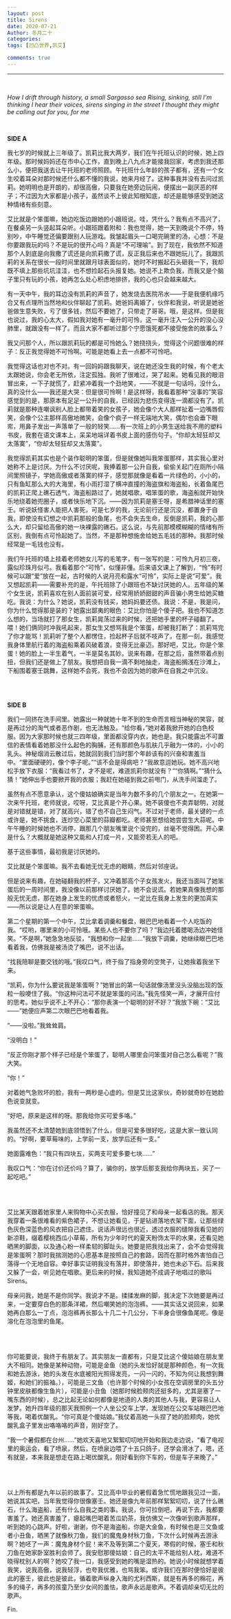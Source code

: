 ```yaml
---
layout: post
title: Sirens
date: 2020-07-21
Author: 冬月二十
categories: 
tags: [凹凸世界,凯艾]

comments: true
--- 
```


***
<br>

*How I drift through history, a small Sargasso sea*
*Rising, sinking, still I'm thinking*
*I hear their voices, sirens singing in the street*
*I thought they might be calling out for you, for me*

<br>

**SIDE A**

我七岁的时候就上三年级了。凯莉比我大两岁，我们在午托班认识的时候，她上四年级。那时候妈妈还在市中心工作，直到晚上八九点才能接我回家，考虑到我还那么小，便把我送去让午托班的老师照顾。午托班什么年龄的孩子都有，还有一个女生咬着耳朵对那时候还什么都不懂的我说，她来月经了。这种事我并没有去问过凯莉。她明明也是开朗的，却很高傲，只要我在她旁边玩闹，便摆出一副厌恶的样子；不过因为大家都是小孩子，虽然谈不上彼此知根知底，却还是能够感受到她这种情绪有些刻意。

艾比就是个笨蛋嘛，她边吃饭边跟她的小跟班说。哇，凭什么？我有点不高兴了，在餐桌另一头竖起耳朵听。小跟班跟着附和：我也觉得，她一天到晚说个不停，特别吵，中午睡觉还偏要跟别人玩游戏。我皱起眉头一口喝完碗里的汤，心想：不是你要跟我玩的吗？不是玩的很开心吗？真是“不可理喻”。到了现在，我依然不知道那个人到底是向我撒了谎还是向凯莉撒了谎，反正我后来也不跟她玩儿了。我跟凯莉的关系在很长一段时间里就跟月球表面似的，她时不时搬起石头砸我一下，我却既不填上那些坑坑洼洼，也不想捡起石头报复她。她说不上欺负我，而我又是个脑子里只有玩的小孩，她再怎么处心积虑地排挤，我的心也只会越来越大。

有一天中午，我的耳边没有凯莉的声音了，她发烧去医院吊水——于是我便机缘巧合又有点理所当然地和伙伴聊起了凯莉。她爸妈离婚了，伙伴和我说，听说是她爸爸做生意失败，亏了很多钱，然后不要她了，只带走了哥哥。哦，是这样。但是我也说过，我的心太大，假如我对她有一毫升的可怜，这一毫升注入一公升的没心没肺里，就跟没有一样了。而且大家不都听过那个宁愿饿死都不接受施舍的故事么？

我又问那个人，所以跟凯莉玩的都是可怜她么？她挠挠头，觉得这个问题很难的样子：反正我觉得她不可怜啊。可能是她看上去一点都不可怜吧。

我觉得这话也对也不对。有一回妈妈跟我聊天，说在她还没生我的时候，有个老太太跟她说，你会老无所依，注定孤独。我听了很难过，哭了起来。她看见我的眼泪冒出来，一下子就慌了，赶紧冲着我一个劲地笑，——不就是一句话吗，没什么，真的没什么——我还是大哭：但是很可怜啊！是这样呀，我看着那种“没事的”笑容感觉到的是，那原本有足足一公升的自我，已经因为悲伤变得连一滴都没有了。凯莉就是那种连嘲讽别人脸上都带着笑的女孩子，她会像个大人那样扯着一边嘴唇假笑，会像个公主那样高傲地微笑，会像个疯子一样无端地大笑，偶尔也会垂下眼帘，用鼻子发出一声落单了一般的轻笑……有一次班上的小男生送给我不用的塑料书皮，我套在语文课本上，呆呆地端详着书皮上面的感伤句子。“你却太轻狂却又太落寞”，“你却太轻狂却又太落寞”。

我觉得凯莉其实也是个装作聪明的笨蛋，但是就像她叫我笨蛋那样，其实我心里对她称不上是讨厌。为什么不讨厌呢，我捧着那一公升自我，偷偷关起门在厕所小隔间里照镜子，学她高傲或者落寞的样子，感觉那就像是看着一片绿色的，小小的，只有鱼缸那么大的大海里，有小雨打湿了横冲直撞的海盗旗和海盗船，长着鱼尾巴的凯莉正爬上礁石透气，海盗船路过了，她就唱歌，唱笨蛋的歌，海盗船就开始快乐地绕着她兜圈子，或者快乐地下沉。——因为凯莉是塞壬呀，是希腊神话里的塞壬。听说妖怪害人能把人害死，可是七岁的我，无论前行还是沉没，都置身于自我，即使没有幻想之中凯莉那般的鱼尾，也不会失去生命，反倒是凯莉，我的心那么大，却只留给高傲的她一块裸露的礁石。这么说，与先前那模模糊糊的情绪有所区别，我倒有点可怜起她了。当然，不是那种想施舍给她五毛钱的那种。我那时候经常是一毛钱也没有。

我们午托班的墙上挂着老师她女儿写的毛笔字，有一张写的是：可怜九月初三夜，露似珍珠月似弓。我看着那个“可怜”，似懂非懂。后来语文课上了解到，“怜”有时候可以跟“爱”放在一起，古时候的人说月亮和露水“可怜”，实际上是说“可爱”。我又想起凯莉——需要补充的是，午托班除了小跟班也不缺讨厌她的人。五年级的某个女生说，凯莉喜欢在别人面前装可爱，经常用娇娇甜甜的声音骗小男生给她买糖吃。我说：为什么？她说，凯莉没有钱买，她妈妈要还债。我说：不是，我是问，你为什么觉得那是装的？她露出鄙夷的眼色：艾比你怕是个傻子吧。我也不知道怎么想的，当场就打了那女生，凯莉晃荡过来的时候，还把她手里的杯子碰翻了。喂！她们俩同时冲我吼起来，那女生又想骂我是个笨蛋，却被我打断了：凯莉骂完了你才能骂！凯莉听了整个人都愣住，捡起杯子后就不吱声了。在那一刻，我感觉我身体里航行着的海盗船乘着风破着浪，变得无比豪迈。那好吧，艾比，你是个笨蛋！她的脸上一半生着气，一半是莫名其妙。说来有趣，在那之后，虽然带着点别扭，但我们还是做上了朋友。我想把自我一滴不剩地抽走，海盗船搁浅在沙滩上，下船围着塞壬跳舞，这样她不会死，我也不会因为她的歌声在自我之中沉没。

<br>

<br>

**SIDE B**

我们一同挤在洗手间里。她露出一种就她十年不到的生命而言相当神秘的笑容，就是再过分的淘气或者恶作剧，也无法触及。“给你看，”她对着我掀开她的白色校服。因为大家那时候也就三四年级，里面都没穿内衣，她也是。我只能露出不可置信的表情看着她那没什么起色的胸脯，还有那颜色与肌肤几乎融为一体的，小小的乳头。神秘烟消云散过后，她就回到我们当时那个年龄该有的兴奋和害羞当中。“里面硬硬的，像个李子呢。”“该不会是得病吧？”我故意逗她玩。她不高兴地松手放下衣服：“我看过书了，才不是呢，难道凯莉你就没有？”“你猜啊。”“猜什么猜！”她伸出手也要掀开我的衣服；我赶在她碰到我之前甩门，从洗手间溜走了。

虽然有点不愿意承认，这个傻姑娘确实是当年为数不多的几个朋友之一。在她第一次来午托班，老师就说，哎呀，艾比真是个开心果。她不装傻也不卖弄聪明，对就是对错就是错，对了就高兴，错了也不自己生闷气。不过对于老师，最关键的一点或许是，她不挑食，连炒空心菜里的蒜瓣都吃。老师甚至想给她尝尝生大蒜呢。中午午睡的时候她也不消停，跟那几个朋友嘴里说个没完的，丝毫不觉得困。开心果是什么？大概就是她这种又能和人打成一片，又能旁若无人的吧。

基于这些事情，最初我是讨厌她的。

艾比就是个笨蛋嘛。我不去看她无忧无虑的眼睛，然后对邻座说。

但是说来有趣，在她碰翻我的杯子，又冲着那高个子女孩发火，我还当面叫了她笨蛋后的一周时间里，我没像以前那样讨厌她了。她不会说谎。若她果真像我想的那般无忧无虑，那在她身上发生的忧虑或者怒火，一定比在我身上发生的更加真实——所以说是让人在意的笨蛋嘛。

第二个星期的第一个中午，艾比拿着调羹和餐盘，眼巴巴地看着一个人吃饭的我。“哎哟，哪里来的小可怜哦。某些人也不要你了吗？”我边托着腮喝汤边冲她怪笑。“不是啊，”她急急地反驳，“我想和你一起坐……”我放下调羹，她继续眼巴巴地看着我，仿佛我是被汤烫了嘴巴，说不出话。

“找我陪聊是要交钱的哦。”我叹口气，终于指了指身旁的空凳子，让她挨着我坐下来。

“凯莉，你为什么要说我是笨蛋啊？”她冒出的第一句话就像汤里没头没脑出现的饭粒一般哽住了我。“你这种问法可不就是笨蛋的问法。”我先怪笑一声，才展开应付的思考。她似乎说不上不开心：“那你表演一个聪明的好不好？”我放下碗：“艾比——”她便应声第二次眼巴巴地看着我。

“——没啦。”我耸耸肩。

“没明白！”

“反正你刚才那个样子已经是个笨蛋了，聪明人哪里会问笨蛋对自己怎么看呢？”我大笑。

“你！”

对着她气急败坏的脸，我有一两秒是心虚的。但是艾比这家伙，奇妙就奇妙在她脸色说变就变。

“好吧，原来是这样的呀。那我给你买可爱多咯。”

我虽然还不太清楚她到底领悟到了什么，但是可爱多很好吃，这是大家一致认同的。“好啊，要草莓味的，上学前一支，放学后还有一支。”

她面露难色：“我只有四块五，买两支可爱多要七块……”

我叹口气：“你在讨价还价吗？算了，骗你的，放学后那支我给你两块五，买了一起吃吧。”

<br>

<br>

艾比某天跟着她家里人来购物中心买衣服，恰好撞见了和母亲一起看店的我。那天我穿着一条很难看的紫色裙子，不想让她看见，于是钻进落地衣架下面，让那些绿色灰色深蓝色的风衣把自己遮住。说话声很远也很近，透过衣服的缝隙我看见她的新凉鞋，缀着樱桃西瓜小草莓，所有为少年时代的夏天粉饰太平的水果，还看见她晒黑的脚面，以及通心粉一样柔韧的脚趾头。她要是把我找出来了，会不会觉得我是笨蛋啊？那时我揣测她的心思基本是按照自己的套路，因而在那时格外害怕自己落得一个无地自容。幸好事实证明我没有落井，即使落井，她也未必下石。后来我又躲了一会，听见她在唱歌。更后来的时候，我知道她不成调子地唱过的歌叫Sirens。

母亲问我，她是不是你同学。我说才不是。揉揉发麻的脚，我决定下次她要是再过来，一定要穿白色的那条洋裙，然后嘲笑她的泡泡裤。——其实话又说回来，如果她再白那么一丁点，泡泡裤再长那么十几二十几公分，下半身会很像鱼尾呢。像是溶化在泡泡里的鱼尾。

<br>

<br>

你可能要说，我终于有朋友了。其实朋友一直都有，只是艾比这个傻姑娘在朋友里大不相同。她像是某种动物，可能是金鱼（她的头发恰好就是那种颜色，有一次我和她去游泳，她的头发在水底被阳光照得发亮，一闪一闪的，不知为何让我想到舞姬，和她们的振袖。），可能是三文鱼（也许那个时候的小女孩在空调房里的头五分钟里皮肤都像生鱼片），可能是小丑鱼（她那时候脸颊肉还挺多的，尤其是塞了一嘴东西的时候），总之比起无论如何都像是地道的人类的其他人与我，更容易让人发梦。她升四年级的那天我照例一个人坐公交车上学，发现她在公交车站眼巴巴地等我，喝着优酸乳。“你可真是个傻姑娘。”我仗着高她一头捏了她的脸颊肉，她优酸乳盒子里发出咯咯咯的声音，刚好空了。

“我一个暑假都在台州……”她欢天喜地又絮絮叨叨地开始和我边走边说，“看了电视里的奥运会，看了喷泉，然后，在喷泉边喂了十五只鸽子，还学会滑冰了，嗯，还有就是，本来我是想走在路上喝优酸乳，刚好看到你下车的，但是车子来晚了。”

<br>

<br>

  以上所有都是九年以前的故事了。艾比高中毕业的暑假着急忙慌地跟我见过一面，她说其实吧，当年我觉得你很像塞壬。她还是像九年前那样絮絮叨叨，说了什么礁石，什么海盗船，还有什么自我之类的事。我说，你可拉倒吧，再说下去，我都要害羞了。她还真害羞了，瘪起嘴巴喝着苦瓜奶茶，我仿佛又一次像听到歌声那样，听到她的心跳声。好啦，谢谢，你不是海盗船，你是大金鱼，有时候也是三文鱼或者小丑鱼，晒黑了就像秋刀鱼，我们的魔鬼身材秋刀鱼，下次什么时候再去游泳啊？她呸了一声：魔鬼身材个屁！来不及等到第二个夏天，寒假的时候，塞壬和秋刀鱼在她家卧室胜利会师了。我安慰那傻姑娘：自己的太平不能给别人枕，难道不晓得枕别人的啊？她咬了我一口，我感受到她的嘴是湿热的。她说小时候就想学着我笑，说我高傲，说我轻浮，也夸我优雅，也骂我笨。或许我们在那时便恰好是彼此的塞壬，彼此也是彼此，循着歌声纵身入海的尤利西斯，就是有再多的棉花，再多的绳子，再多的孩童乃至少女间的羞怯，歌声永远是歌声。不着调却亲切无比的歌声。

Fin.